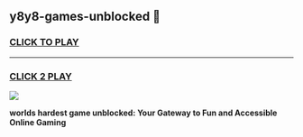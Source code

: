 
## y8y8-games-unblocked 👋
<h3>
<a href="https://premium.freeplayer.one?title=y8y8-games-unblocked&ref=14F">CLICK TO PLAY</a></h3>
<hr>

<h3>
<a href="https://premium.freeplayer.one?title=y8y8-games-unblocked&ref=14F">CLICK 2 PLAY</a>
  
</h3>

<a href="https://premium.freeplayer.one?title=y8y8-games-unblocked&ref=12F/"><img src="https://clearcache.store/games.png"></a>


**worlds hardest game unblocked: Your Gateway to Fun and Accessible Online Gaming**
